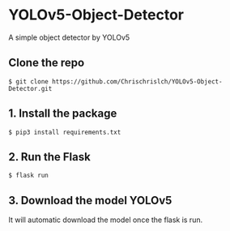 # YOLOv5-Object-Detector

A simple object detector by YOLOv5

## Clone the repo

`$ git clone https://github.com/Chrischrislch/YOLOv5-Object-Detector.git`

## 1. Install the package

`$ pip3 install requirements.txt`

## 2. Run the Flask

`$ flask run`

## 3. Download the model YOLOv5

It will automatic download the model once the flask is run.

##
